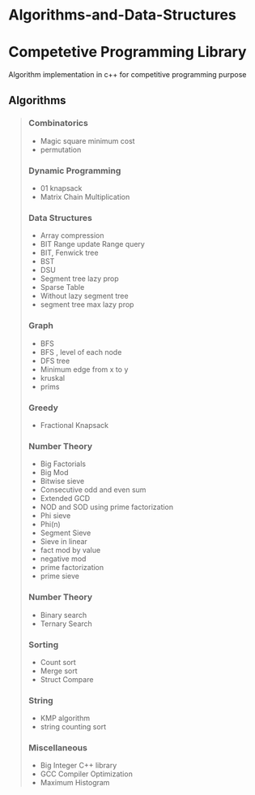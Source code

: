 # Algorithms-and-Data-Structures
# Competetive Programming Library
Algorithm implementation in c++ for competitive programming purpose
## Algorithms
  > ### Combinatorics
  > * Magic square minimum cost
  > * permutation
  > ### Dynamic Programming
  > * 01 knapsack
  > * Matrix Chain Multiplication
  > ### Data Structures
  > * Array compression
  > * BIT Range update Range query
  > * BIT, Fenwick tree
  > * BST
  > * DSU
  > * Segment tree lazy prop
  > * Sparse Table
  > * Without lazy segment tree
  > * segment tree max lazy prop
  > ### Graph
  > * BFS
  > * BFS , level of each node
  > * DFS tree
  > * Minimum edge from x to y
  > * kruskal
  > * prims
  > ### Greedy
  > * Fractional Knapsack
  > ### Number Theory
  > * Big Factorials
  > * Big Mod
  > * Bitwise sieve
  > * Consecutive odd and even sum
  > * Extended GCD
  > * NOD and SOD using prime factorization
  > * Phi sieve
  > * Phi(n)
  > * Segment Sieve
  > * Sieve in linear
  > * fact mod by value
  > * negative mod
  > * prime factorization
  > * prime sieve
  > ### Number Theory
  > * Binary search
  > * Ternary Search
  > ### Sorting
  > * Count sort
  > * Merge sort
  > * Struct Compare
  > ### String
  > * KMP algorithm
  > * string counting sort
  > ### Miscellaneous
  > * Big Integer C++ library
  > * GCC Compiler Optimization
  > * Maximum Histogram
